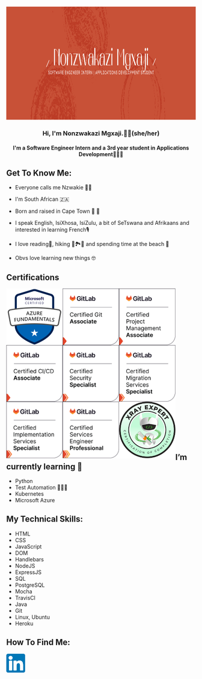 <p align="center"> <img width="1500" height="300" src="https://raw.githubusercontent.com/NonzwakaziMgxaji/NonzwakaziMgxaji/main/Images/mybanner.png" alt="My banner which features details of what I do"> </p>

<h3 align="center">
    Hi, I'm Nonzwakazi Mgxaji.👋🏾(she/her)
</h3>

<h4 align="center">
    I'm a Software Engineer Intern and a 3rd year student in Applications Development👩🏾‍💻
</h4>

## Get To Know Me:
- Everyone calls me Nzwakie 👋🏾 
- I'm South African 🇿🇦 
- Born and raised in Cape Town 🌅 🌊 
- I speak English, IsiXhosa, IsiZulu, a bit of SeTswana and Afrikaans and interested in learning French🎙
- I love reading📖, hiking 🥾🏞️🧗 and spending time at the beach 🌊 

- Obvs love learning new things 🤓 

## Certifications
<a href="https://www.credly.com/badges/df4be0c4-c35e-4fda-98b5-897125798868/public_url"><img align="left" src="https://raw.githubusercontent.com/NonzwakaziMgxaji/NonzwakaziMgxaji/main/Images/microsoft-certified-azure-fundamentals.png" alt="Nonzwakazi Mgxaji | microsoft-certified-azure-fundamentals" width="150px"/></a>

<a href="https://www.credly.com/badges/9a9b3449-7e9d-4259-b638-4e9df46e5850/public_url"><img align="left" src="https://raw.githubusercontent.com/NonzwakaziMgxaji/NonzwakaziMgxaji/main/Images/gitlab-certified-git-associate.png" alt="Nonzwakazi Mgxaji | gitlab-certified-git-associate" width="150px"/></a>

<a href="https://www.credly.com/badges/a5376042-ce1a-42e8-8e04-321fb51abe7a/public_url"><img align="left" src="https://raw.githubusercontent.com/NonzwakaziMgxaji/NonzwakaziMgxaji/main/Images/gitlab-certified-project-management-associate.png" alt="Nonzwakazi Mgxaji | gitlab-certified-project-management-associate" width="150px"/></a>

<a href="https://www.credly.com/badges/ae046afb-5ff9-46e2-ab7d-9f5570f4cd14/public_url"><img align="left" src="https://raw.githubusercontent.com/NonzwakaziMgxaji/NonzwakaziMgxaji/main/Images/gitlab-certified-ci-cd-associate.png" alt="Nonzwakazi Mgxaji | gitlab-certified-ci-cd-associate" width="150px"/></a>

<a href="https://www.credly.com/badges/1df49905-a47e-435e-9bb6-28f5e898168d/public_url"><img align="left" src="https://raw.githubusercontent.com/NonzwakaziMgxaji/NonzwakaziMgxaji/main/Images/gitlab-certified-security-specialist.png" alt="Nonzwakazi Mgxaji | gitlab-certified-security-specialist" width="150px"/></a>

<br><br><br><br><br><br><br>

<a href="https://www.credly.com/badges/58114d12-bc89-4612-b235-f9d633de065a/public_url"><img align="left" src="https://raw.githubusercontent.com/NonzwakaziMgxaji/NonzwakaziMgxaji/main/Images/gitlab-certified-migration-services-specialist.png" alt="Nonzwakazi Mgxaji | gitlab-certified-migration-services-specialist" width="150px"/></a>

<a href="https://www.credly.com/badges/842684ac-5a98-4443-a890-caca458e6b94/public_url"><img align="left" src="https://raw.githubusercontent.com/NonzwakaziMgxaji/NonzwakaziMgxaji/main/Images/gitlab-certified-implementation-services-specialist.png" alt="Nonzwakazi Mgxaji | gitlab-certified-implementation-services-specialist" width="150px"/></a>

<a href="https://www.credly.com/badges/7ef350f7-b260-41fa-90f3-f63c315e6828/public_url"><img align="left" src="https://raw.githubusercontent.com/NonzwakaziMgxaji/NonzwakaziMgxaji/main/Images/gitlab-certified-services-engineer-professional.png" alt="Nonzwakazi Mgxaji | gitlab-certified-services-engineer-professional" width="150px"/></a>

<img align="left" src="https://raw.githubusercontent.com/NonzwakaziMgxaji/NonzwakaziMgxaji/main/Images/XRAY-Badge-EXPERT.png" alt="Nonzwakazi Mgxaji | Xray Expert Badge" width="150px"/>

<br><br><br><br><br><br><br><br><br><br><br><br><br><br><br><br>

## I’m currently learning 🌱
- Python
- Test Automation 👩🏾‍💻
- Kubernetes
- Microsoft Azure

## My Technical Skills: 
- HTML
- CSS
- JavaScript
- DOM
- Handlebars
- NodeJS
- ExpressJS
- SQL
- PostgreSQL
- Mocha
- TravisCl
- Java
- Git
- Linux, Ubuntu
- Heroku

## How To Find Me:
<a href="https://www.linkedin.com/in/nonzwakazimgxaji/"><img align="left" src="https://raw.githubusercontent.com/NonzwakaziMgxaji/NonzwakaziMgxaji/main/Images/linkedin.svg" alt="Nonzwakazi Mgxaji | LinkedIn" width="50px"/></a>
